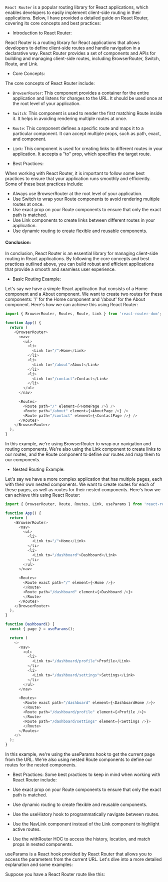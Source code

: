 `React Router` is a popular routing library for React applications, which enables developers to easily implement client-side routing in their applications. Below, I have provided a detailed guide on React Router, covering its core concepts and best practices:

- Introduction to React Router:

React Router is a routing library for React applications that allows developers to define client-side routes and handle navigation in a declarative way. React Router provides a set of components and APIs for building and managing client-side routes, including BrowserRouter, Switch, Route, and Link.

- Core Concepts:

The core concepts of React Router include:

- `BrowserRouter`: This component provides a container for the entire application and listens for changes to the URL. It should be used once at the root level of your application.
- `Switch`: This component is used to render the first matching Route inside it. It helps in avoiding rendering multiple routes at once.
- `Route`: This component defines a specific route and maps it to a particular component. It can accept multiple props, such as path, exact, and component.
- `Link`: This component is used for creating links to different routes in your application. It accepts a "to" prop, which specifies the target route.

- Best Practices:

When working with React Router, it is important to follow some best practices to ensure that your application runs smoothly and efficiently. Some of these best practices include:

- Always use BrowserRouter at the root level of your application.
- Use Switch to wrap your Route components to avoid rendering multiple routes at once.
- Use exact prop on your Route components to ensure that only the exact path is matched.
- Use Link components to create links between different routes in your application.
- Use dynamic routing to create flexible and reusable components.

#### Conclusion:

In conclusion, React Router is an essential library for managing client-side routing in React applications. By following the core concepts and best practices outlined above, you can build robust and efficient applications that provide a smooth and seamless user experience.

- Basic Routing Example:

Let's say we have a simple React application that consists of a Home component and a About component. We want to create two routes for these components: '/' for the Home component and '/about' for the About component. Here's how we can achieve this using React Router:

```js
import { BrowserRouter, Routes, Route, Link } from 'react-router-dom';

function App() {
  return (
    <BrowserRouter>
      <nav>
        <ul>
          <li>
            <Link to="/">Home</Link>
          </li>
          <li>
            <Link to="/about">About</Link>
          </li>
          <li>
            <Link to="/contact">Contact</Link>
          </li>
        </ul>
      </nav>

      <Routes>
        <Route path="/" element={<HomePage />} />
        <Route path="/about" element={<AboutPage />} />
        <Route path="/contact" element={<ContactPage />} />
      </Routes>
    </BrowserRouter>
  );
}

```
In this example, we're using BrowserRouter to wrap our navigation and routing components. We're also using the Link component to create links to our routes, and the Route component to define our routes and map them to our components.

- Nested Routing Example:

Let's say we have a more complex application that has multiple pages, each with their own nested components. We want to create routes for each of these pages, as well as routes for their nested components. Here's how we can achieve this using React Router:

```js
import { BrowserRouter, Route, Routes, Link, useParams } from 'react-router-dom';

function App() {
  return (
    <BrowserRouter>
      <nav>
        <ul>
          <li>
            <Link to="/">Home</Link>
          </li>
          <li>
            <Link to="/dashboard">Dashboard</Link>
          </li>
        </ul>
      </nav>

      <Routes>
        <Route exact path="/" element={<Home />}>
        </Route>
        <Route path="/dashboard" element={<Dashboard />}>
        </Route>
      </Routes>
    </BrowserRouter>
  );
}

function Dashboard() {
  const { page } = useParams();

  return (
    <>
      <nav>
        <ul>
          <li>
            <Link to="/dashboard/profile">Profile</Link>
          </li>
          <li>
            <Link to="/dashboard/settings">Settings</Link>
          </li>
        </ul>
      </nav>

      <Routes>
        <Route exact path="/dashboard" element={<DashboardHome />}>
        </Route>
        <Route path="/dashboard/profile" element={<Profile />}>
        </Route>
        <Route path="/dashboard/settings" element={<Settings />}>
        </Route>
      </Routes>
    </>
  );
}
```

In this example, we're using the useParams hook to get the current page from the URL. We're also using nested Route components to define our routes for the nested components.

- Best Practices:
Some best practices to keep in mind when working with React Router include:

- Use exact prop on your Route components to ensure that only the exact path is matched.
- Use dynamic routing to create flexible and reusable components.
- Use the useHistory hook to programmatically navigate between routes.
- Use the NavLink component instead of the Link component to highlight active routes.
- Use the withRouter HOC to access the history, location, and match props in nested components.

useParams is a React hook provided by React Router that allows you to access the parameters from the current URL. Let's dive into a more detailed explanation and some examples:

Suppose you have a React Router route like this:

